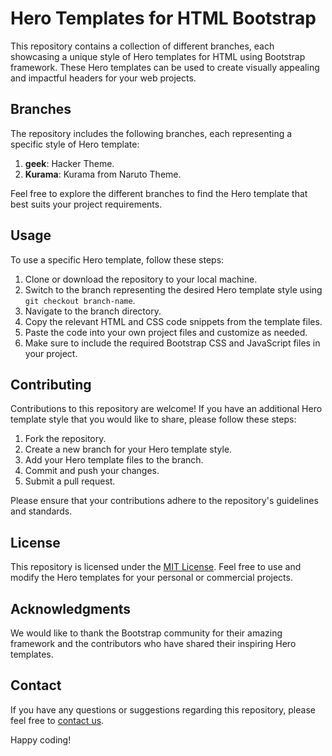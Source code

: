 # Hero Templates for HTML Bootstrap

This repository contains a collection of different branches, each showcasing a unique style of Hero templates for HTML using Bootstrap framework. These Hero templates can be used to create visually appealing and impactful headers for your web projects.

## Branches

The repository includes the following branches, each representing a specific style of Hero template:

1. **geek**: Hacker Theme.
2. **Kurama**: Kurama from Naruto Theme.
   
Feel free to explore the different branches to find the Hero template that best suits your project requirements.

## Usage

To use a specific Hero template, follow these steps:

1. Clone or download the repository to your local machine.
2. Switch to the branch representing the desired Hero template style using `git checkout branch-name`.
3. Navigate to the branch directory.
4. Copy the relevant HTML and CSS code snippets from the template files.
5. Paste the code into your own project files and customize as needed.
6. Make sure to include the required Bootstrap CSS and JavaScript files in your project.

## Contributing

Contributions to this repository are welcome! If you have an additional Hero template style that you would like to share, please follow these steps:

1. Fork the repository.
2. Create a new branch for your Hero template style.
3. Add your Hero template files to the branch.
4. Commit and push your changes.
5. Submit a pull request.

Please ensure that your contributions adhere to the repository's guidelines and standards.

## License

This repository is licensed under the [MIT License](LICENSE). Feel free to use and modify the Hero templates for your personal or commercial projects.

## Acknowledgments

We would like to thank the Bootstrap community for their amazing framework and the contributors who have shared their inspiring Hero templates.

## Contact

If you have any questions or suggestions regarding this repository, please feel free to [contact us](mailto:example@example.com).

Happy coding!
